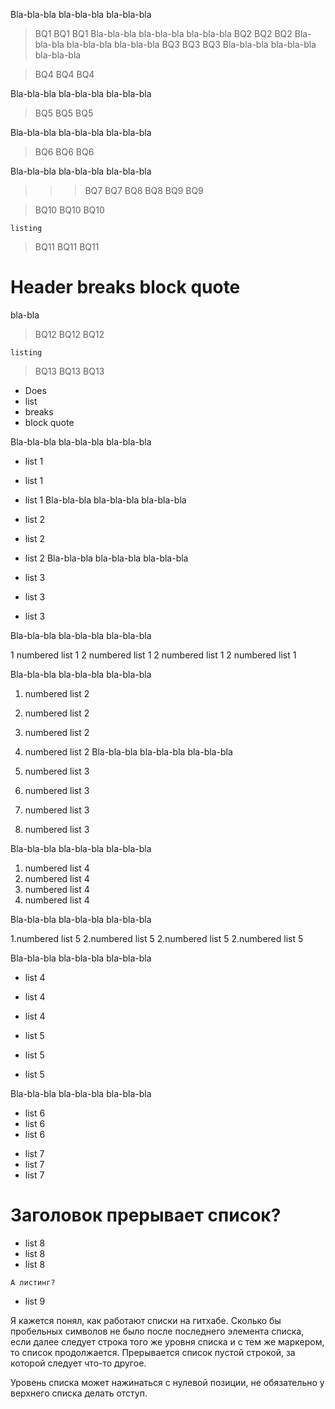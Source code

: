 Bla-bla-bla bla-bla-bla bla-bla-bla
>BQ1
>BQ1
>BQ1
Bla-bla-bla bla-bla-bla bla-bla-bla
 >BQ2
 >BQ2
 >BQ2
Bla-bla-bla bla-bla-bla bla-bla-bla
 > BQ3
 > BQ3
 > BQ3
Bla-bla-bla bla-bla-bla bla-bla-bla

>BQ4
>BQ4
>BQ4

Bla-bla-bla bla-bla-bla bla-bla-bla

 >BQ5
 >BQ5
 >BQ5

Bla-bla-bla bla-bla-bla bla-bla-bla

 > BQ6
 > BQ6
 > BQ6

Bla-bla-bla bla-bla-bla bla-bla-bla

 > > > BQ7
 > > > BQ7
 > > BQ8
 > > BQ8
 > BQ9
 > BQ9

 > BQ10
 > BQ10
 > BQ10
```
listing
```

 > BQ11
 > BQ11
 > BQ11
# Header breaks block quote

bla-bla

 > BQ12
 > BQ12
 > BQ12
```
listing
```
 > BQ13
 > BQ13
 > BQ13
 - Does
 - list
 - breaks
 - block quote

Bla-bla-bla bla-bla-bla bla-bla-bla
- list 1
- list 1
- list 1
Bla-bla-bla bla-bla-bla bla-bla-bla
 - list 2
 - list 2
 - list 2
Bla-bla-bla bla-bla-bla bla-bla-bla

- list 3
- list 3
- list 3

Bla-bla-bla bla-bla-bla bla-bla-bla

1 numbered list 1
2 numbered list 1
2 numbered list 1
2 numbered list 1

Bla-bla-bla bla-bla-bla bla-bla-bla
1. numbered list 2
2. numbered list 2
2. numbered list 2
2. numbered list 2
Bla-bla-bla bla-bla-bla bla-bla-bla

1. numbered list 3
2. numbered list 3
2. numbered list 3
2. numbered list 3

Bla-bla-bla bla-bla-bla bla-bla-bla

1. numbered list 4
2. numbered list 4
2. numbered list 4
2. numbered list 4

Bla-bla-bla bla-bla-bla bla-bla-bla

1.numbered list 5
2.numbered list 5
2.numbered list 5
2.numbered list 5

Bla-bla-bla bla-bla-bla bla-bla-bla

- list 4
- list 4
- list 4


- list 5
- list 5
- list 5

Bla-bla-bla bla-bla-bla bla-bla-bla

- list 6
- list 6
- list 6


* list 7
* list 7
* list 7
# Заголовок прерывает список?
* list 8
* list 8
* list 8
```
А листинг?
```
* list 9


Я кажется понял, как работают списки на гитхабе.
Сколько бы пробельных символов не было после последнего элемента списка, 
если далее следует строка того же уровня списка и с тем же маркером, то список продолжается.
Прерывается список пустой строкой, за которой следует что-то другое.

Уровень списка может нажинаться с нулевой позиции, не обязательно у верхнего списка делать отступ.


